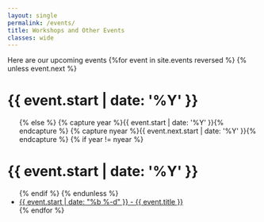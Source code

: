 ```yaml
---
layout: single
permalink: /events/
title: Workshops and Other Events
classes: wide
---
```


Here are our upcoming events
{%for event in site.events reversed %}
    {% unless event.next %}
        <h1>{{ event.start | date: '%Y' }}</h1>
        <ul>
    {% else %}
        {% capture year %}{{ event.start | date: '%Y' }}{% endcapture %}
        {% capture nyear %}{{ event.next.start | date: '%Y' }}{% endcapture %}
        {% if year != nyear %}
            </ul>
            <h1>{{ event.start | date: '%Y' }}</h1>
            <ul>
        {% endif %}
    {% endunless %}
    <li><a href="{{ site.baseurl}}{{ event.url }}">{{ event.start | date: "%b %-d" }} - {{ event.title }}</a></li>
{% endfor %}
